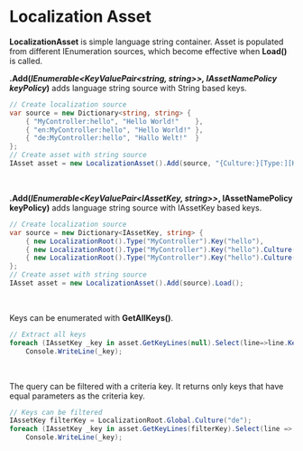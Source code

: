 # Localization Asset
**LocalizationAsset** is simple language string container. Asset is populated from different IEnumeration sources, which become effective when **Load()** is called.

<b>.Add(<i>IEnumerable&lt;KeyValuePair&lt;string, string&gt;&gt;, IAssetNamePolicy keyPolicy</i>)</b> adds language string source with String based keys.

```csharp
// Create localization source
var source = new Dictionary<string, string> {
    { "MyController:hello", "Hello World!"    },
    { "en:MyController:hello", "Hello World!" },
    { "de:MyController:hello", "Hallo Welt!"  }
};
// Create asset with string source
IAsset asset = new LocalizationAsset().Add(source, "{Culture:}[Type:][Key]").Load();
```
<br/>

<b>.Add(<i>IEnumerable&lt;KeyValuePair&lt;IAssetKey, string&gt;&gt;</i>, IAssetNamePolicy keyPolicy)</b> adds language string source with IAssetKey based keys.

```csharp
// Create localization source
var source = new Dictionary<IAssetKey, string> {
    { new LocalizationRoot().Type("MyController").Key("hello"),               "Hello World!" },
    { new LocalizationRoot().Type("MyController").Key("hello").Culture("en"), "Hello World!" },
    { new LocalizationRoot().Type("MyController").Key("hello").Culture("de"), "Hallo Welt!"  }
};
// Create asset with string source
IAsset asset = new LocalizationAsset().Add(source).Load();
```
<br/>

Keys can be enumerated with **GetAllKeys()**. 

```csharp
// Extract all keys
foreach (IAssetKey _key in asset.GetKeyLines(null).Select(line=>line.Key))
    Console.WriteLine(_key);
```
<br/>

The query can be filtered with a criteria key. It returns only keys that have equal parameters as the criteria key.

```csharp
// Keys can be filtered
IAssetKey filterKey = LocalizationRoot.Global.Culture("de");
foreach (IAssetKey _key in asset.GetKeyLines(filterKey).Select(line => line.Key))
    Console.WriteLine(_key);
```
